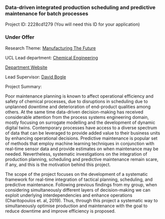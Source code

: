 ### Data-driven integrated production scheduling and predictive maintenance for batch processes

Project ID: 2228cd1279
(You will need this ID for your application)

### Under Offer

Research Theme: [Manufacturing The Future](../themes/manufacturing-the-future.md)

UCL Lead department: [Chemical Engineering](../departments/chemical-engineering.md)

[Department Website](https://www.ucl.ac.uk/chemical-engineering)

Lead Supervisor: [David Bogle](https://profiles.ucl.ac.uk/12578)

Project Summary:

Poor maintenance planning is known to affect operational efficiency and safety of chemical processes, due to disruptions in scheduling due to unplanned downtime and deterioration of end-product qualities among others. At the same time data-driven decision-making has received considerable attention from the process systems engineering domain, mostly focusing on surrogate modelling and the development of dynamic digital twins. Contemporary processes have access to a diverse spectrum of data that can be leveraged to provide added value to their business units by enhancing operational decisions. Predictive maintenance is popular set of methods that employ machine learning techniques in conjunction with real-time sensor data and provide estimates on when maintenance may be needed. Nevertheless, systematic investigations on the integration of production planning, scheduling and predictive maintenance remain scare, if any, and this is the motivation behind this project. 

The scope of the project focuses on the development of a systematic framework for real-time integration of tactical planning, scheduling, and predictive maintenance. Following previous findings from my group, when considering simultaneously different layers of decision-making we can exploit underlying interdependencies and enhance operations (Charitopoulos et. al, 2019). Thus, through this project a systematic way to simultaneously optimise production and maintenance with the goal to reduce downtime and improve efficiency is proposed.
